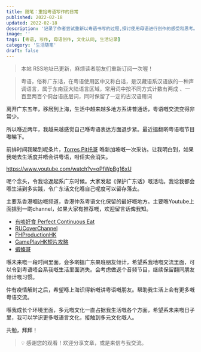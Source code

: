 ```yaml
---
title: 随笔：重拾粤语写作的日常
published: 2022-02-18
updated: 2022-02-18
description: '记录了作者尝试重新以粤语书写的过程,探讨使用母语进行创作的感受和思考。通过写作重新连接文化记忆,表达对多元文化的期待。'
image: ''
tags: [粤语, 写作, 母语创作, 文化认同, 生活记录]
category: '生活随笔'
draft: false
---
```


> 本站 RSS地址已更新，麻烦读者朋友们重新订阅一次喔！

> 粤语，俗称广东话，在粤语使用区中又称白话，是汉藏语系汉语族的一种声调语言，属于东南亚大陆语言区域，常用词中按不同方式计数有两成 、一百至两百个侗台语底层词，同时保留了一定的古汉语用词

离开广东五年，移居到上海，生活中越来越多地方系讲普通话，粤语嘅交流变得非常少。

所以喺近两年，我越来越感觉自己喺粤语表达方面退步紧。最近搵翻啲粤语嘅节目嚟睇下。

前排时间我睇到呢条片，[Torres Pit托哥](https://www.youtube.com/channel/UCsnZXdLOGBnezK--CiG7FZQ) 喺新加坡嘅一次采访。让我明白到，如果我哋去生活度并唔会讲粤语，咁佢实会消失。

https://www.youtube.com/watch?v=oPfWpBg16xU

呢个念头，令我谂返起系广东时候。大家发起《保护广东话》嘅活动。我谂我都会喺生活到多实践，令广东话文化喺自己呢度可以留存落去。

主要系香港嗰边嘅频道，香港仲系粤语文化保留的最好嘅地方。主要喺Youtube上面搵到一啲channel，如果大家有推荐嘅，欢迎留言话俾我知。

- [有啖好食 Perfect Continuous Eat](https://www.youtube.com/c/PerfectContinuousEat)
- [RUCoverChannel](https://www.youtube.com/c/RUCoverChannel)
- [FHProductionHK](https://www.youtube.com/c/FHProductionHK)
- [GamePlayHK短片攻略](https://www.youtube.com/user/GamePlayHK)
- [蝦條哥](https://www.youtube.com/c/hatiugor)

喺未来嘅一段时间里面，会多啲搵广东果班朋友倾计，希望系我地嘅交流里面，可以令到粤语唔会系我嘅生活里面消失。会考虑做返个音频节目，继续保留翻同朋友倾计嘅习惯。

仲有疫情解封之后，希望喺上海识得新嘅讲粤语嘅朋友。帮助我生活上会有更多嘅粤语交流。

喺我成长个环境里面，多元嘅文化一直占据我生活嘅各个方面，希望系未来嘅日子里，我可以学识更多嘅语言文化，接触到多元文化嘅人。

共勉，拜拜！

> 💡 感谢您的观看！欢迎分享文章，或是来信与我交流。